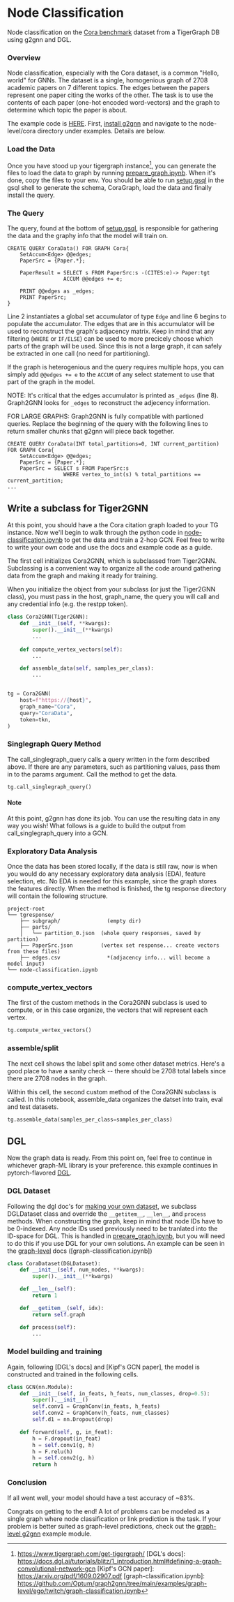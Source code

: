 # Node Classification
Node classification on the <a href="https://paperswithcode.com/dataset/cora" target="_blank">Cora benchmark</a> dataset from a TigerGraph DB using g2gnn and DGL.

### Overview
Node classification, especially with the Cora dataset, is a common "Hello, world" for GNNs. The dataset is a single, homogenious graph of 2708 academic papers on 7 different topics. The edges between the papers represent one paper citing the works of the other. The task is to use the contents of each paper (one-hot encoded word-vectors) and the graph to determine which topic the paper is about.

The example code is [HERE](https://github.com/Optum/graph2gnn/tree/main/examples/node-level/cora). First, [install g2gnn] and navigate to the node-level/cora directory under examples. Details are below.

### Load the Data
Once you have stood up your tigergraph instance[^1], you can generate the files to load the data to graph by running [prepare_graph.ipynb]. When it's done, copy the files to your env. You should be able to run [setup.gsql] in the gsql shell to generate the schema, CoraGraph, load the data and finally install the query.

### The Query

The query, found at the bottom of [setup.gsql], is responsible for gathering the data and the graphy info that the model will train on.

```gsql linenums="1"
CREATE QUERY CoraData() FOR GRAPH Cora{
	SetAccum<Edge> @@edges;
	PaperSrc = {Paper.*};

	PaperResult = SELECT s FROM PaperSrc:s -(CITES:e)-> Paper:tgt
				  ACCUM @@edges += e;

	PRINT @@edges as _edges;
	PRINT PaperSrc;
}
```

Line 2 instantiates a global set accumulator of type `Edge` and line 6 begins to populate the accumulator. The edges that are in this accumulator will be used to reconstruct the graph's adjacency matrix. Keep in mind that any filtering (`WHERE` or `IF/ELSE`) can be used to more precicely choose which parts of the graph will be used. Since this is not a large graph, it can safely be extracted in one call (no need for partitioning).

If the graph is heterogenious and the query requires multiple hops, you can simply add `@@edges += e` to the `ACCUM` of any select statement to use that part of the graph in the model.

NOTE: It's critical that the edges accumulator is printed as `_edges` (line 8). Graph2GNN looks for `_edges` to reconstruct the adjecency information.

FOR LARGE GRAPHS: Graph2GNN is fully compatible with partioned queries. Replace the beginning of the query with the following lines to return smaller chunks that g2gnn will piece back together.

```gsql linenums="1"
CREATE QUERY CoraData(INT total_partitions=0, INT current_partition) FOR GRAPH Cora{
	SetAccum<Edge> @@edges;
	PaperSrc = {Paper.*};
    PaperSrc = SELECT s FROM PaperSrc:s
                  WHERE vertex_to_int(s) % total_partitions == current_partition;
...
```

## Write a subclass for Tiger2GNN
At this point, you should have a the Cora citation graph loaded to your TG instance. Now we'll begin to walk through the python code in [node-classification.ipynb] to get the data and train a 2-hop GCN. Feel free to write to write your own code and use the docs and example code as a guide.

The first cell initializes Cora2GNN, which is subclassed from Tiger2GNN. Subclassing is a convenient way to organize all the code around gathering data from the graph and making it ready for training.

When you initialize the object from your subclass (or just the Tiger2GNN class), you must pass in the host, graph_name, the query you will call and any credential info (e.g. the restpp token).
```python
class Cora2GNN(Tiger2GNN):
    def __init__(self, **kwargs):
        super().__init__(**kwargs)
        ...
    
	def compute_vertex_vectors(self):
		...

	def assemble_data(self, samples_per_class):
		...


tg = Cora2GNN(
    host=f"https://{host}",
    graph_name="Cora",
    query="CoraData",
    token=tkn,
)
```
### Singlegraph Query Method
The call_singlegraph_query calls a query written in the form described above. If there are any parameters, such as partitioning values, pass them in to the params argument. Call the method to get the data.
```python
tg.call_singlegraph_query()
```

#### Note
At this point, g2gnn has done its job. You can use the resulting data in any way you wish! What follows is a guide to build the output from call_singlegraph_query into a GCN.

### Exploratory Data Analysis
Once the data has been stored locally, if the data is still raw, now is when you would do any necessary exploratory data analysis (EDA), feature selection, etc. No EDA is needed for this example, since the graph stores the features directly. When the method is finished, the tg response directory will contain the following structure.
```
project-root
└── tgresponse/
    ├── subgraph/               (empty dir)
    ├── parts/
    │   └── partition_0.json  (whole query responses, saved by partition)
    ├── PaperSrc.json         (vertex set response... create vectors from these files)
    ├── edges.csv               *(adjacency info... will become a model input)
└── node-classification.ipynb
```

### compute_vertex_vectors
The first of the custom methods in the Cora2GNN subclass is used to compute, or in this case organize, the vectors that will represent each vertex.
```python
tg.compute_vertex_vectors()
```

### assemble/split
The next cell shows the label split and some other dataset metrics. Here's a good place to have a sanity check -- there should be 2708 total labels since there are 2708 nodes in the graph.

Within this cell, the second custom method of the Cora2GNN subclass is called. In this notebook, assemble_data organizes the datset into train, eval and test datasets.
```python
tg.assemble_data(samples_per_class=samples_per_class)
```

## DGL
Now the graph data is ready. From this point on, feel free to continue in whichever graph-ML library is your preference. this example continues in pytorch-flavored [DGL].

### DGL Dataset
Following the dgl doc's for [making your own dataset], we subclass DGLDataset class and override the `__getitem__`, `__len__`, and `process` methods. When constructing the graph, keep in mind that node IDs have to be 0-indexed. Any node IDs used previously need to be tranlated into the ID-space for DGL. This is handled in [prepare_graph.ipynb], but you will need to do this if you use DGL for your own solutions. An example can be seen in the [graph-level](ego-graph.md#dgl-dataset) docs ([graph-classification.ipynb])

```python
class CoraDataset(DGLDataset):
    def __init__(self, num_nodes, **kwargs):
        super().__init__(**kwargs)

    def __len__(self):
        return 1

    def __getitem__(self, idx):
        return self.graph

    def process(self):
		...
```
### Model building and training
Again, following [DGL's docs] and [Kipf's GCN paper], the model is constructed and trained in the following cells.
```python
class GCN(nn.Module):
    def __init__(self, in_feats, h_feats, num_classes, drop=0.5):
        super().__init__()
        self.conv1 = GraphConv(in_feats, h_feats)
        self.conv2 = GraphConv(h_feats, num_classes)
        self.d1 = nn.Dropout(drop)

    def forward(self, g, in_feat):
        h = F.dropout(in_feat)
        h = self.conv1(g, h)
        h = F.relu(h)
        h = self.conv2(g, h)
        return h
```

### Conclusion
If all went well, your model should have a test accuracy of ~83%.

Congrats on getting to the end! A lot of problems can be modeled as a single graph where node classification or link prediction is the task. If your problem is better suited as graph-level predictions, check out the [graph-level g2gnn] example module.

[install g2gnn]: ../index.md#installation
[setup.gsql]: https://github.com/Optum/graph2gnn/tree/main/examples/node-level/cora/setup.gsql
[node-classification.ipynb]: https://github.com/Optum/graph2gnn/tree/main/examples/node-level/cora/node-classification.ipynb
[prepare_graph.ipynb]: https://github.com/Optum/graph2gnn/tree/main/examples/node-level/cora/prepare_graph.ipynb
[DGL]: https://www.dgl.ai
[graph-level g2gnn]: ego-graph.md
[making your own dataset]: https://docs.dgl.ai/tutorials/blitz/6_load_data.html
[^1]: https://www.tigergraph.com/get-tigergraph/
[DGL's docs]: https://docs.dgl.ai/tutorials/blitz/1_introduction.html#defining-a-graph-convolutional-network-gcn
[Kipf's GCN paper]: https://arxiv.org/pdf/1609.02907.pdf
[graph-classification.ipynb]: https://github.com/Optum/graph2gnn/tree/main/examples/graph-level/ego/twitch/graph-classification.ipynb
